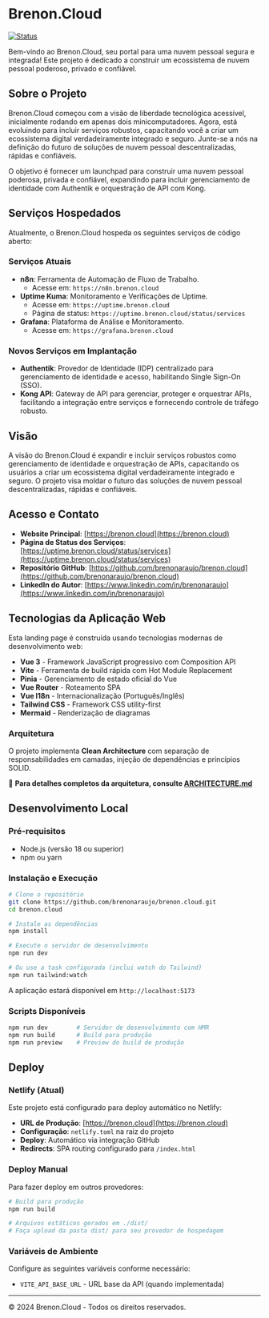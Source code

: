 # Brenon.Cloud

[![Status](https://img.shields.io/website?down_message=offline&label=Status&up_message=online&url=https%3A%2F%2Fuptime.brenon.cloud%2Fstatus%2Fservices)](https://uptime.brenon.cloud/status/services)

Bem-vindo ao Brenon.Cloud, seu portal para uma nuvem pessoal segura e integrada! Este projeto é dedicado a construir um ecossistema de nuvem pessoal poderoso, privado e confiável.

## Sobre o Projeto

Brenon.Cloud começou com a visão de liberdade tecnológica acessível, inicialmente rodando em apenas dois minicomputadores. Agora, está evoluindo para incluir serviços robustos, capacitando você a criar um ecossistema digital verdadeiramente integrado e seguro. Junte-se a nós na definição do futuro de soluções de nuvem pessoal descentralizadas, rápidas e confiáveis.

O objetivo é fornecer um launchpad para construir uma nuvem pessoal poderosa, privada e confiável, expandindo para incluir gerenciamento de identidade com Authentik e orquestração de API com Kong.

## Serviços Hospedados

Atualmente, o Brenon.Cloud hospeda os seguintes serviços de código aberto:

### Serviços Atuais
* **n8n**: Ferramenta de Automação de Fluxo de Trabalho.
    * Acesse em: `https://n8n.brenon.cloud`
* **Uptime Kuma**: Monitoramento e Verificações de Uptime.
    * Acesse em: `https://uptime.brenon.cloud`
    * Página de status: `https://uptime.brenon.cloud/status/services`
* **Grafana**: Plataforma de Análise e Monitoramento.
    * Acesse em: `https://grafana.brenon.cloud`

### Novos Serviços em Implantação
* **Authentik**: Provedor de Identidade (IDP) centralizado para gerenciamento de identidade e acesso, habilitando Single Sign-On (SSO).
* **Kong API**: Gateway de API para gerenciar, proteger e orquestrar APIs, facilitando a integração entre serviços e fornecendo controle de tráfego robusto.

## Visão

A visão do Brenon.Cloud é expandir e incluir serviços robustos como gerenciamento de identidade e orquestração de APIs, capacitando os usuários a criar um ecossistema digital verdadeiramente integrado e seguro. O projeto visa moldar o futuro das soluções de nuvem pessoal descentralizadas, rápidas e confiáveis.

## Acesso e Contato

* **Website Principal**: [https://brenon.cloud](https://brenon.cloud)
* **Página de Status dos Serviços**: [https://uptime.brenon.cloud/status/services](https://uptime.brenon.cloud/status/services)
* **Repositório GitHub**: [https://github.com/brenonaraujo/brenon.cloud](https://github.com/brenonaraujo/brenon.cloud)
* **LinkedIn do Autor**: [https://www.linkedin.com/in/brenonaraujo](https://www.linkedin.com/in/brenonaraujo)

## Tecnologias da Aplicação Web

Esta landing page é construída usando tecnologias modernas de desenvolvimento web:

* **Vue 3** - Framework JavaScript progressivo com Composition API
* **Vite** - Ferramenta de build rápida com Hot Module Replacement
* **Pinia** - Gerenciamento de estado oficial do Vue
* **Vue Router** - Roteamento SPA
* **Vue I18n** - Internacionalização (Português/Inglês)
* **Tailwind CSS** - Framework CSS utility-first
* **Mermaid** - Renderização de diagramas

### Arquitetura
O projeto implementa **Clean Architecture** com separação de responsabilidades em camadas, injeção de dependências e princípios SOLID. 

📖 **Para detalhes completos da arquitetura, consulte [ARCHITECTURE.md](./ARCHITECTURE.md)**

## Desenvolvimento Local

### Pré-requisitos
- Node.js (versão 18 ou superior)
- npm ou yarn

### Instalação e Execução

```bash
# Clone o repositório
git clone https://github.com/brenonaraujo/brenon.cloud.git
cd brenon.cloud

# Instale as dependências
npm install

# Execute o servidor de desenvolvimento
npm run dev

# Ou use a task configurada (inclui watch do Tailwind)
npm run tailwind:watch
```

A aplicação estará disponível em `http://localhost:5173`

### Scripts Disponíveis

```bash
npm run dev        # Servidor de desenvolvimento com HMR
npm run build      # Build para produção
npm run preview    # Preview do build de produção
```

## Deploy

### Netlify (Atual)
Este projeto está configurado para deploy automático no Netlify:

- **URL de Produção**: [https://brenon.cloud](https://brenon.cloud)
- **Configuração**: `netlify.toml` na raiz do projeto
- **Deploy**: Automático via integração GitHub
- **Redirects**: SPA routing configurado para `/index.html`

### Deploy Manual
Para fazer deploy em outros provedores:

```bash
# Build para produção
npm run build

# Arquivos estáticos gerados em ./dist/
# Faça upload da pasta dist/ para seu provedor de hospedagem
```

### Variáveis de Ambiente
Configure as seguintes variáveis conforme necessário:
- `VITE_API_BASE_URL` - URL base da API (quando implementada)

---

&copy; 2024 Brenon.Cloud - Todos os direitos reservados.

